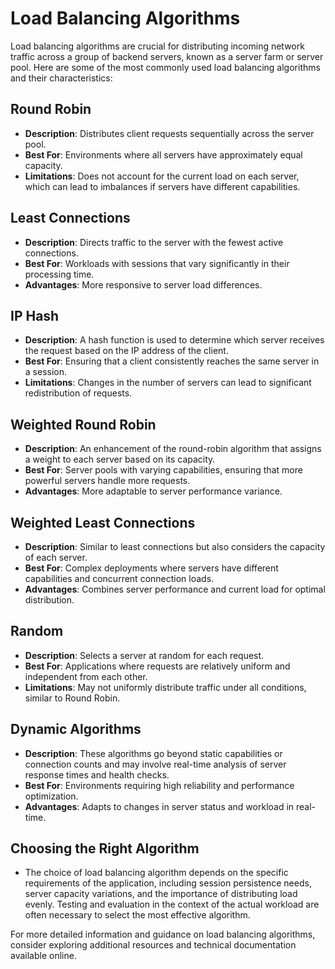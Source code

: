# Load Balancing Algorithms

Load balancing algorithms are crucial for distributing incoming network traffic across a group of backend servers, known as a server farm or server pool. Here are some of the most commonly used load balancing algorithms and their characteristics:

## Round Robin

- **Description**: Distributes client requests sequentially across the server pool.
- **Best For**: Environments where all servers have approximately equal capacity.
- **Limitations**: Does not account for the current load on each server, which can lead to imbalances if servers have different capabilities.

## Least Connections

- **Description**: Directs traffic to the server with the fewest active connections.
- **Best For**: Workloads with sessions that vary significantly in their processing time.
- **Advantages**: More responsive to server load differences.

## IP Hash

- **Description**: A hash function is used to determine which server receives the request based on the IP address of the client.
- **Best For**: Ensuring that a client consistently reaches the same server in a session.
- **Limitations**: Changes in the number of servers can lead to significant redistribution of requests.

## Weighted Round Robin

- **Description**: An enhancement of the round-robin algorithm that assigns a weight to each server based on its capacity.
- **Best For**: Server pools with varying capabilities, ensuring that more powerful servers handle more requests.
- **Advantages**: More adaptable to server performance variance.

## Weighted Least Connections

- **Description**: Similar to least connections but also considers the capacity of each server.
- **Best For**: Complex deployments where servers have different capabilities and concurrent connection loads.
- **Advantages**: Combines server performance and current load for optimal distribution.

## Random

- **Description**: Selects a server at random for each request.
- **Best For**: Applications where requests are relatively uniform and independent from each other.
- **Limitations**: May not uniformly distribute traffic under all conditions, similar to Round Robin.

## Dynamic Algorithms

- **Description**: These algorithms go beyond static capabilities or connection counts and may involve real-time analysis of server response times and health checks.
- **Best For**: Environments requiring high reliability and performance optimization.
- **Advantages**: Adapts to changes in server status and workload in real-time.

## Choosing the Right Algorithm

- The choice of load balancing algorithm depends on the specific requirements of the application, including session persistence needs, server capacity variations, and the importance of distributing load evenly. Testing and evaluation in the context of the actual workload are often necessary to select the most effective algorithm.

For more detailed information and guidance on load balancing algorithms, consider exploring additional resources and technical documentation available online.
